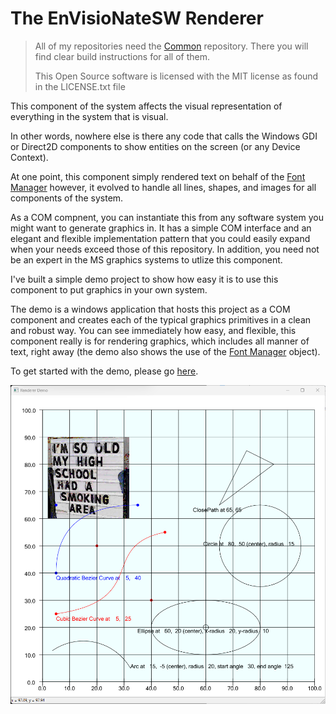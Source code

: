 # The EnVisioNateSW Renderer

>All of my repositories need the [Common](https://github.com/ntclark/Common) repository. There you will find clear 
build instructions for all of them.
>
>This Open Source software is licensed with the MIT license as found in the LICENSE.txt file

This component of the system affects the visual representation of everything in the system that is visual.

In other words, nowhere else is there any code that calls the Windows GDI or Direct2D components 
to show entities on the screen (or any Device Context).

At one point, this component simply rendered text on behalf of the [Font Manager](../EnVisioNateSW_FontManager) however, 
it evolved to handle all lines, shapes, and images for all components of the system.

As a COM compnent, you can instantiate this from any software system you might want to generate graphics in. 
It has a simple COM interface and an elegant and flexible implementation pattern that you could easily expand 
when your needs exceed those of this repository. In addition, you need not be an expert in the MS graphics 
systems to utlize this component.

I've built a simple demo project to show how easy it is to use this component to put graphics in your 
own system. 

The demo is a windows application that hosts this project as a COM component and creates each of the typical graphics 
primitives in a clean and robust way. You can see immediately how easy, and flexible, this component really is for
rendering graphics, which includes all manner of text, right away (the demo also shows the use of the 
[Font Manager](../EnVisioNateSW_FontManager/Readme.md) object).

To get started with the demo, please go [here](./rendererDemo/Readme.md).

![Renderer demo screenshot](./rendererDemo/Resources/sample.png)